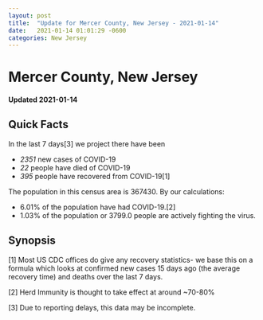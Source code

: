 ```yaml
---
layout: post
title:  "Update for Mercer County, New Jersey - 2021-01-14"
date:   2021-01-14 01:01:29 -0600
categories: New Jersey
---
```


# Mercer County, New Jersey
#### Updated 2021-01-14

## Quick Facts

In the last 7 days[3] we project there have been
- *2351* new cases of COVID-19
- *22* people have died of COVID-19
- *395* people have recovered from COVID-19[1]

The population in this census area is 367430. By our calculations:
- 6.01% of the population have had COVID-19.[2]
- 1.03% of the population or 3799.0 people are actively fighting the virus.

## Synopsis




[1] Most US CDC offices do give any recovery statistics- we base this on a formula which looks at confirmed new cases
15 days ago (the average recovery time) and deaths over the last 7 days.

[2] Herd Immunity is thought to take effect at around ~70-80%

[3] Due to reporting delays, this data may be incomplete.
 
    
